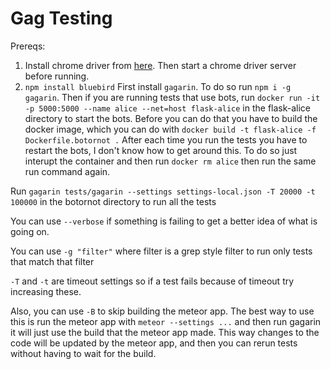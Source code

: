 # Gag Testing
Prereqs:
1. Install chrome driver from [here](https://sites.google.com/a/chromium.org/chromedriver/downloads). Then start
a chrome driver server before running.
2. `npm install bluebird`
First install `gagarin`. To do so run ``npm i -g gagarin``.
Then if you are running tests that use bots, run ```docker run -it -p 5000:5000
--name alice --net=host flask-alice``` in the flask-alice directory to start
the bots. Before you can do that you have to build the docker image, which you
can do with ```docker build -t flask-alice -f Dockerfile.botornot .``` After
each time you run the tests you have to restart the bots, I don't know how to
get around this. To do so just interupt the container and then run ``docker rm
alice`` then run the same run command again.

Run ```gagarin tests/gagarin --settings settings-local.json -T 20000 -t
100000``` in the botornot directory to run all the tests

You can use ``--verbose`` if something is failing to get a better idea of what
is going on.

You can use ``-g "filter"`` where filter is a grep style filter to run only
tests that match that filter

``-T`` and ``-t`` are timeout settings so if a test fails because of timeout
try increasing these.

Also, you can use ``-B`` to skip building the meteor app. The best way to use
this is run the meteor app with ``meteor --settings ...`` and then run gagarin
it will just use the build that the meteor app made. This way changes to the
code will be updated by the meteor app, and then you can rerun tests without
having to wait for the build.
